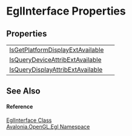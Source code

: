 # EglInterface Properties




## Properties
<table>
<tr>
<td><a href="P_Avalonia_OpenGL_Egl_EglInterface_IsGetPlatformDisplayExtAvailable">IsGetPlatformDisplayExtAvailable</a></td>
<td> </td>
</tr>
<tr>
<td><a href="P_Avalonia_OpenGL_Egl_EglInterface_IsQueryDeviceAttribExtAvailable">IsQueryDeviceAttribExtAvailable</a></td>
<td> </td>
</tr>
<tr>
<td><a href="P_Avalonia_OpenGL_Egl_EglInterface_IsQueryDisplayAttribExtAvailable">IsQueryDisplayAttribExtAvailable</a></td>
<td> </td>
</tr>
</table>

## See Also


#### Reference
<a href="T_Avalonia_OpenGL_Egl_EglInterface">EglInterface Class</a>  
<a href="N_Avalonia_OpenGL_Egl">Avalonia.OpenGL.Egl Namespace</a>  

